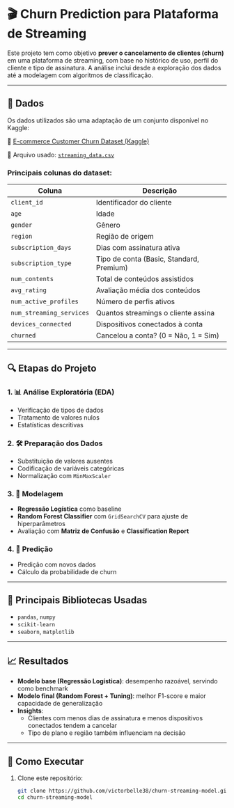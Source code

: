 # 🎬 Churn Prediction para Plataforma de Streaming

Este projeto tem como objetivo **prever o cancelamento de clientes (churn)** em uma plataforma de streaming, com base no histórico de uso, perfil do cliente e tipo de assinatura. A análise inclui desde a exploração dos dados até a modelagem com algoritmos de classificação.

---

## 📂 Dados

Os dados utilizados são uma adaptação de um conjunto disponível no Kaggle:

🔗 [E-commerce Customer Churn Dataset (Kaggle)](https://www.kaggle.com/datasets/ankitverma2010/ecommerce-customer-churn-analysis-and-prediction?select=E+Commerce+Dataset.xlsx)

📄 Arquivo usado: [`streaming_data.csv`](https://s3-us-west-2.amazonaws.com/secure.notion-static.com/75a740fb-4146-455a-8d13-6a24ba56d2c8/streaming_data.csv)

### Principais colunas do dataset:

| Coluna                 | Descrição                                               |
|------------------------|---------------------------------------------------------|
| `client_id`            | Identificador do cliente                                |
| `age`                  | Idade                                                   |
| `gender`               | Gênero                                                  |
| `region`               | Região de origem                                        |
| `subscription_days`    | Dias com assinatura ativa                               |
| `subscription_type`    | Tipo de conta (Basic, Standard, Premium)               |
| `num_contents`         | Total de conteúdos assistidos                           |
| `avg_rating`           | Avaliação média dos conteúdos                           |
| `num_active_profiles`  | Número de perfis ativos                                 |
| `num_streaming_services` | Quantos streamings o cliente assina                   |
| `devices_connected`    | Dispositivos conectados à conta                         |
| `churned`              | Cancelou a conta? (0 = Não, 1 = Sim)                    |

---

## 🔍 Etapas do Projeto

### 1. 📊 Análise Exploratória (EDA)
- Verificação de tipos de dados
- Tratamento de valores nulos
- Estatísticas descritivas

### 2. 🛠️ Preparação dos Dados
- Substituição de valores ausentes
- Codificação de variáveis categóricas
- Normalização com `MinMaxScaler`

### 3. 🤖 Modelagem
- **Regressão Logística** como baseline
- **Random Forest Classifier** com `GridSearchCV` para ajuste de hiperparâmetros
- Avaliação com **Matriz de Confusão** e **Classification Report**

### 4. 🔮 Predição
- Predição com novos dados
- Cálculo da probabilidade de churn

---

## 🧠 Principais Bibliotecas Usadas

- `pandas`, `numpy`
- `scikit-learn`
- `seaborn`, `matplotlib`

---

## 📈 Resultados

- **Modelo base (Regressão Logística)**: desempenho razoável, servindo como benchmark
- **Modelo final (Random Forest + Tuning)**: melhor F1-score e maior capacidade de generalização
- **Insights**:
  - Clientes com menos dias de assinatura e menos dispositivos conectados tendem a cancelar
  - Tipo de plano e região também influenciam na decisão

---

## 📌 Como Executar

1. Clone este repositório:
   ```bash
   git clone https://github.com/victorbelle38/churn-streaming-model.git
   cd churn-streaming-model

